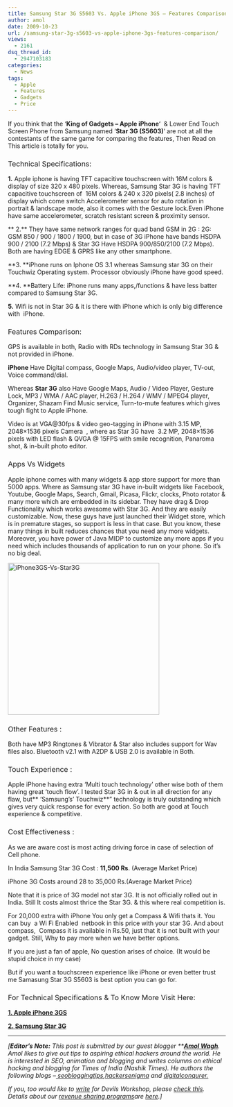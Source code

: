 ```yaml
---
title: Samsung Star 3G S5603 Vs. Apple iPhone 3GS – Features Comparison
author: amol
date: 2009-10-23
url: /samsung-star-3g-s5603-vs-apple-iphone-3gs-features-comparison/
views:
  - 2161
dsq_thread_id:
  - 2947103183
categories:
  - News
tags:
  - Apple
  - Features
  - Gadgets
  - Price
---
```

If you think that the &#8216;**King of Gadgets &#8211; Apple iPhone**&#8216;  & Lower End Touch Screen Phone from Samsung named &#8216;**Star 3G (S5603)**&#8216; are not at all the contestants of the same game for comparing the features, Then Read on This article is totally for you.

### <span style="font-weight: normal">Technical Specifications:</span>

**1.** Apple iphone is having TFT capacitive touchscreen with 16M colors & display of size 320 x 480 pixels. Whereas, Samsung Star 3G is having TFT capacitive touchscreen of  16M colors & 240 x 320 pixels( 2.8 inches) of display which come switch Accelerometer sensor for auto rotation in portrait & landscape mode, also it comes with the Gesture lock.Even iPhone have same accelerometer, scratch resistant screen & proximity sensor.

** 2.** They have same network ranges for quad band GSM in 2G : 2G: GSM 850 / 900 / 1800 / 1900, but in case of 3G iPhone have bands HSDPA 900 / 2100 (7.2 Mbps) & Star 3G Have HSDPA 900/850/2100 (7.2 Mbps). Both are having EDGE & GPRS like any other smartphone.

**3. **iPhone runs on Iphone OS 3.1 whereas Samsung star 3G on their Touchwiz Operating system. Processor obviously iPhone have good speed.

**4. **Battery Life: iPhone runs many apps,/functions & have less batter compared to Samsung Star 3G.

**5.** Wifi is not in Star 3G & it is there with iPhone which is only big difference with  iPhone.

### <span style="font-weight: normal">Features Comparison:</span>

GPS is available in both, Radio with RDs technology in Samsung Star 3G & not provided in iPhone.

**iPhone** Have Digital compass, Google Maps, Audio/video player, TV-out, Voice command/dial.

Whereas **Star 3G** also Have Google Maps, Audio / Video Player, Gesture Lock, MP3 / WMA / AAC player, H.263 / H.264 / WMV / MPEG4 player, Organizer, Shazam Find Music service, Turn-to-mute features which gives tough fight to Apple iPhone.

Video is at VGA@30fps & video geo-tagging in iPhone with 3.15 MP,  2048&#215;1536 pixels Camera  , where as Star 3G have  3.2 MP, 2048&#215;1536 pixels with LED flash & QVGA @ 15FPS with smile recognition, Panaroma shot, & in-built photo editor.

### <span style="font-weight: normal">Apps Vs Widgets </span>

Apple iphone comes with many widgets & app store support for more than 5000 apps. Where as Samsung star 3G have in-built widgets like Facebook, Youtube, Google Maps, Search, Gmail, Picasa, Flickr, clocks, Photo rotator & many more which are embedded in its sidebar. They have drag & Drop Functionality which works awesome with Star 3G. And they are easily customizable. Now, these guys have just launched their Widget store, which is in premature stages, so support is less in that case. But you know, these many things in built reduces chances that you need any more widgets. Moreover, you have power of Java MIDP to customize any more apps if you need which includes thousands of application to run on your phone. So it&#8217;s no big deal.

[<img class="size-full wp-image-15948 alignnone" src="http://cdn.devilsworkshop.org/files/2009/10/iPhone3GS-Vs-Star3G.png" alt="iPhone3GS-Vs-Star3G" width="350" height="350" />][1]

### <span style="font-weight: normal">Other Features :</span>

Both have MP3 Ringtones & Vibrator & Star also includes support for Wav files also. Bluetooth v2.1 with A2DP & USB 2.0 is available in Both.

### <span style="font-weight: normal">Touch Experience :</span>

Apple iPhone having extra &#8216;Multi touch technology&#8217; other wise both of them having great &#8216;touch flow&#8217;. I tested Star 3G in & out in all direction for any flaw, but** &#8216;Samsung&#8217;s&#8217; Touchwiz**&#8221; technology is truly outstanding which gives very quick response for every action. So both are good at Touch experience & competitive.

### <span style="font-weight: normal">Cost Effectiveness :</span>

As we are aware cost is most acting driving force in case of selection of Cell phone.

In India Samsung Star 3G Cost : **11,500 Rs**. (Average Market Price)

iPhone 3G Costs around 28 to 35,000 Rs.(Average Market Price)

Note that it is price of 3G model not star 3G. It is not officially rolled out in India. Still It costs almost thrice the Star 3G. & this where real competition is.

For 20,000 extra with iPhone You only get a Compass & Wifi thats it. You can buy  a Wi Fi Enabled  netbook in this price with your star 3G. And about compass,  Compass it is available in Rs.50, just that it is not built with your gadget. Still, Why to pay more when we have better options.

If you are just a fan of apple, No question arises of choice. (It would be stupid choice in my case)

But if you want a touchscreen experience like iPhone or even better trust me Samasung Star 3G S5603 is best option you can go for.

### <span style="font-weight: normal">For Technical Specifications & To Know More Visit Here:</span>

**<a href="http://www.apple.com/iphone/specs.html" onclick="_gaq.push(['_trackEvent', 'outbound-article', 'http://www.apple.com/iphone/specs.html', '1. Apple iPhone 3GS']);" class="aligncenter" title="Apple iPhone 3GS Technical Specifications"  target="_blank">1. Apple iPhone 3GS</a>**

**<a href="http://in.samsungmobile.com/mobile-phones/samsung-star-3g" onclick="_gaq.push(['_trackEvent', 'outbound-article', 'http://in.samsungmobile.com/mobile-phones/samsung-star-3g', '2. Samsung Star 3G']);" title="Samsung Star 3G S5603 Technical Specifications">2. Samsung Star 3G</a>**

* * *

*[**Editor&#8217;s Note:** This post is submitted by our guest blogger **<a href="http://www.google.com/profiles/amolwagh333" onclick="_gaq.push(['_trackEvent', 'outbound-article', 'http://www.google.com/profiles/amolwagh333', 'Amol Wagh']);" ><strong>Amol Wagh</strong></a>. Amol likes to give out tips to aspiring ethical hackers around the world. He is interested in SEO, animation and blogging and writes columns on ethical hacking and blogging for Times of India (Nashik Times). He authors the following blogs &#8211;<a href="http://www.seobloggingtips.com/" onclick="_gaq.push(['_trackEvent', 'outbound-article', 'http://www.seobloggingtips.com/', ' seobloggingtips']);" > seobloggingtips</a>,<a href="http://www.hackersenigma.com/" onclick="_gaq.push(['_trackEvent', 'outbound-article', 'http://www.hackersenigma.com/', 'hackersenigma']);" >hackersenigma</a> and <a href="http://www.digitalconqurer.com/" onclick="_gaq.push(['_trackEvent', 'outbound-article', 'http://www.digitalconqurer.com/', 'digitalconqurer.']);" >digitalconqurer.</a>*</p> 

*If you, too would like to [write][2] for Devils Workshop, please [check this][2]. Details about our [revenue sharing programs][2]are [here][2].]*

 [1]: http://cdn.devilsworkshop.org/files/2009/10/iPhone3GS-Vs-Star3G.png
 [2]: http://devilsworkshop.org/join-dw/
